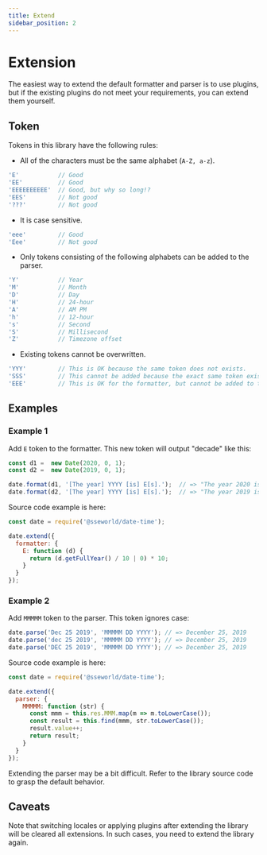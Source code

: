 ```yaml
---
title: Extend
sidebar_position: 2
---
```


# Extension

The easiest way to extend the default formatter and parser is to use plugins, but if the existing plugins do not meet your requirements, you can extend them yourself.

## Token

Tokens in this library have the following rules:

- All of the characters must be the same alphabet (`A-Z, a-z`).

```javascript
'E'           // Good
'EE'          // Good
'EEEEEEEEEE'  // Good, but why so long!?
'EES'         // Not good
'???'         // Not good
```

- It is case sensitive.

```javascript
'eee'         // Good
'Eee'         // Not good
```

- Only tokens consisting of the following alphabets can be added to the parser.

```javascript
'Y'           // Year
'M'           // Month
'D'           // Day
'H'           // 24-hour
'A'           // AM PM
'h'           // 12-hour
's'           // Second
'S'           // Millisecond
'Z'           // Timezone offset
```

- Existing tokens cannot be overwritten.

```javascript
'YYY'         // This is OK because the same token does not exists.
'SSS'         // This cannot be added because the exact same token exists.
'EEE'         // This is OK for the formatter, but cannot be added to the parser.
```

## Examples

### Example 1

Add `E` token to the formatter. This new token will output "decade" like this:

```javascript
const d1 =  new Date(2020, 0, 1);
const d2 =  new Date(2019, 0, 1);

date.format(d1, '[The year] YYYY [is] E[s].');  // => "The year 2020 is 2020s."
date.format(d2, '[The year] YYYY [is] E[s].');  // => "The year 2019 is 2010s."
```

Source code example is here:

```javascript
const date = require('@sseworld/date-time');

date.extend({
  formatter: {
    E: function (d) {
      return (d.getFullYear() / 10 | 0) * 10;
    }
  }
});
```

### Example 2

Add `MMMMM` token to the parser. This token ignores case:

```javascript
date.parse('Dec 25 2019', 'MMMMM DD YYYY'); // => December 25, 2019
date.parse('dec 25 2019', 'MMMMM DD YYYY'); // => December 25, 2019
date.parse('DEC 25 2019', 'MMMMM DD YYYY'); // => December 25, 2019
```

Source code example is here:

```javascript
const date = require('@sseworld/date-time');

date.extend({
  parser: {
    MMMMM: function (str) {
      const mmm = this.res.MMM.map(m => m.toLowerCase());
      const result = this.find(mmm, str.toLowerCase());
      result.value++;
      return result;
    }
  }
});
```

Extending the parser may be a bit difficult. Refer to the library source code to grasp the default behavior.

## Caveats

Note that switching locales or applying plugins after extending the library will be cleared all extensions. In such cases, you need to extend the library again.
